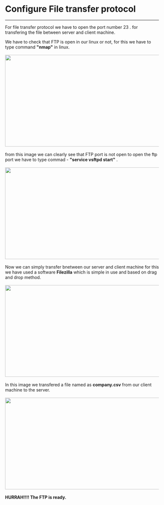 # Configure File transfer protocol
<hr>
For file transfer protocol we have to open the port number 23 . for transfering the file between server and client machine. 

We have to check that FTP is open in our linux or not, for this we have to type command **"nmap"** in linux.
<br><br>
<img src="https://user-images.githubusercontent.com/52023930/77536984-53184900-6ec3-11ea-93c4-352318758419.png" width=700px height=300px />
<br><br>
from this image we can clearly see that FTP port is not open to open the ftp port we have to type commad -  <b>"service vsftpd start"</b> .
<br><br>
<img src="https://user-images.githubusercontent.com/52023930/77536986-54497600-6ec3-11ea-957d-9a89e7af6d82.png" width=700px height=300px />
<br><br>
Now we can simply transfer bnetween our server and client machine for this we have used a software <b>Filezilla</b> which is simple in use and based on drag and drop method.
<br><br>
<img src="https://user-images.githubusercontent.com/52023930/77536988-557aa300-6ec3-11ea-80cc-2e402b93115e.png" width=700px height=300px />
<br><br>
In this image we transfered a file named as <b>company.csv</b> from our client machine to the server.
<br><br>
<img src="https://user-images.githubusercontent.com/52023930/77537089-80fd8d80-6ec3-11ea-9755-95aef2cb349e.png" width=700px height=300px />
<br><br>
<b>HURRAH!!!! The FTP is ready.</b>
